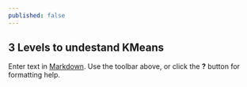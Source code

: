 ```yaml
---
published: false
---
```

## 3 Levels to undestand KMeans

Enter text in [Markdown](http://daringfireball.net/projects/markdown/). Use the toolbar above, or click the **?** button for formatting help.

